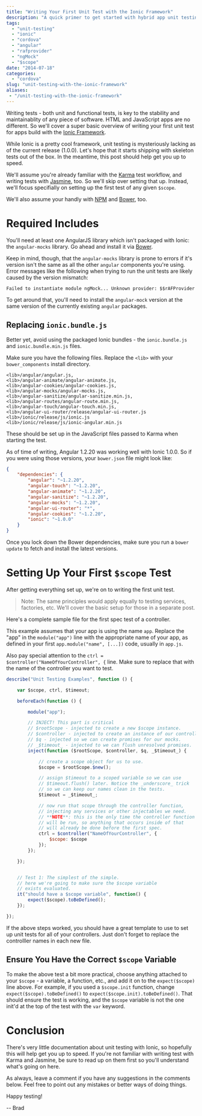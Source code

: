 ```yaml
---
title: "Writing Your First Unit Test with the Ionic Framework"
description: "A quick primer to get started with hybrid app unit testing."
tags:
  - "unit-testing"
  - "ionic"
  - "cordova"
  - "angular"
  - "rafprovider"
  - "ngMock"
  - "$scope"
date: "2014-07-18"
categories:
  - "cordova"
slug: "unit-testing-with-the-ionic-framework"
aliases:
 - "/unit-testing-with-the-ionic-framework"
---
```


Writing tests - both unit and functional tests, is key to the stability and maintainablity of any piece of software. HTML and JavaScript apps are no different. So we'll cover a super basic overview of writing your first unit test for apps build with the [Ionic Framework](http://ionicframework.com).

While Ionic is a pretty cool framework, unit testing is mysteriously lacking as of the current release (1.0.0). Let's hope that it starts shipping with skeleton tests out of the box. In the meantime, this post should help get you up to speed.

We'll assume you're already familiar with the [Karma](//karma-runner.github.io/) test workflow, and writing tests with [Jasmine](//jasmine.github.io/), too. So we'll skip over setting that up. Instead, we'll focus specifially on setting up the first test of any given `$scope`.

We'll also assume your handly with [NPM](//www.npmjs.org/) and [Bower](//bower.io), too.

# Required Includes

You'll need at least one AngularJS library which isn't packaged with Ionic: the `angular-mocks` library. Go ahead and install it via [Bower](//bower.io).

Keep in mind, though, that the `angular-mocks` library is prone to errors if it's version isn't the same as all the other `angular` components you're using. Error messages like the following when trying to run the unit tests are likely caused by the version mismatch:

```
Failed to instantiate module ngMock... Unknown provider: $$rAFProvider
```

To get around that, you'll need to install the `angular-mock` version at the same version of the currently existing `angular` packages.

## Replacing `ionic.bundle.js`

Better yet, avoid using the packaged Ionic  bundles - the `ionic.bundle.js` and `ionic.bundle.min.js` files.

Make sure you have the following files. Replace the `<lib>` with your `bower_components` install directory.

```
<lib>/angular/angular.js,
<lib>/angular-animate/angular-animate.js,
<lib>/angular-cookies/angular-cookies.js,
<lib>/angular-mocks/angular-mocks.js,
<lib>/angular-sanitize/angular-sanitize.min.js,
<lib>/angular-routes/angular-route.min.js,
<lib>/angular-touch/angular-touch.min.js,
<lib>/angular-ui-router/release/angular-ui-router.js
<lib>/ionic/release/js/ionic.js
<lib>/ionic/release/js/ionic-angular.min.js
```

These should be set up in the JavaScript files passed to Karma when starting the test.

As of time of writing, Angular 1.2.20 was working well with Ionic 1.0.0. So if you were using those versions, your `bower.json` file might look like:

```json
{
    "dependencies": {
        "angular": "~1.2.20",
        "angular-touch": "~1.2.20",
        "angular-animate": "~1.2.20",
        "angular-sanitize": "~1.2.20",
        "angular-mocks": "~1.2.20",
        "angular-ui-router": "*",
        "angular-cookies": "~1.2.20",
        "ionic": "~1.0.0"
    }
}
```

Once you lock down the Bower dependencies, make sure you run a `bower update` to fetch and install the latest versions.

# Setting Up Your First `$scope` Test

After getting everything set up, we're on to writing the first unit test.

> Note: The same principles would apply equally to testing services, factories, etc. We'll cover the basic setup for those in a separate post.

Here's a complete sample file for the first spec test of a controller.

This example assumes that your app is using the name `app`. Replace the "app" in the `module("app")` line with the appropriate name of your app, as defined in your first `app.module("name", [...])` code, usually in `app.js`.

Also pay special attention to the `ctrl = $controller("NameOfYourController", {` line. Make sure to replace that with the name of the controller you want to test.

```javascript
describe("Unit Testing Examples", function () {

    var $scope, ctrl, $timeout;

    beforeEach(function () {

        module("app");

        // INJECT! This part is critical
        // $rootScope - injected to create a new $scope instance.
        // $controller - injected to create an instance of our controller.
        // $q - injected so we can create promises for our mocks.
        // _$timeout_ - injected to we can flush unresolved promises.
        inject(function ($rootScope, $controller, $q, _$timeout_) {

            // create a scope object for us to use.
            $scope = $rootScope.$new();

            // assign $timeout to a scoped variable so we can use
            // $timeout.flush() later. Notice the _underscore_ trick
            // so we can keep our names clean in the tests.
            $timeout = _$timeout_;

            // now run that scope through the controller function,
            // injecting any services or other injectables we need.
            // **NOTE**: this is the only time the controller function
            // will be run, so anything that occurs inside of that
            // will already be done before the first spec.
            ctrl = $controller("NameOfYourController", {
                $scope: $scope
            });
        });

    });


    // Test 1: The simplest of the simple.
    // here we're going to make sure the $scope variable
    // exists evaluated.
    it("should have a $scope variable", function() {
        expect($scope).toBeDefined();
    });

});

```

If the above steps worked, you should have a great template to use to set up unit tests for all of your controllers. Just don't forget to replace the controlller names in each new file.

## Ensure You Have the Correct `$scope` Variable

To make the above test a bit more practical, choose anything attached to your `$scope` - a variable, a function, etc., and add it on to the `expect($scope)` line above. For example, if you used a `$scope.init` function, change `expect($scope).toBeDefined()` to `expect($scope.init).toBeDefined()`. That should ensure the test is working, and the `$scope` variable is not the one init'd at the top of the test with the `var` keyword.

# Conclusion

There's very little documentation about unit testing with Ionic, so hopefully this will help get you up to speed. If you're not familiar with writing test with Karma and Jasmine, be sure to read up on them first so you'll understand what's going on here.

As always, leave a comment if you have any suggestions in the comments below. Feel free to point out any mistakes or better ways of doing things.

Happy testing!

-- Brad
